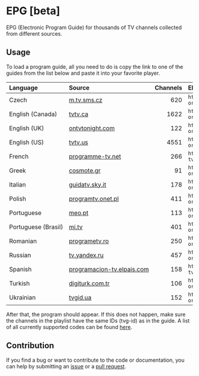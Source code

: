 # EPG [beta]

EPG (Electronic Program Guide) for thousands of TV channels collected from different sources.

## Usage

To load a program guide, all you need to do is copy the link to one of the guides from the list below and paste it into your favorite player.

<table>
  <thead>
    <tr><th align="left">Language</th><th align="left">Source</th><th align="left">Channels</th><th align="left">EPG</th></tr>
  </thead>
  <tbody>
    <tr><td align="left" nowrap>Czech</td><td align="left" nowrap><a href="https://m.tv.sms.cz/">m.tv.sms.cz</a></td><td align="right">620</td><td align="left" nowrap><code>https://iptv-org.github.io/epg/guides/m.tv.sms.cz.guide.xml</code></td></tr>
    <tr><td align="left" nowrap>English (Canada)</td><td align="left" nowrap><a href="https://www.tvtv.ca/">tvtv.ca</a></td><td align="right">1622</td><td align="left" nowrap><code>https://iptv-org.github.io/epg/guides/tvtv.ca.guide.xml</code></td></tr>
    <tr><td align="left" nowrap>English (UK)</td><td align="left" nowrap><a href="https://www.ontvtonight.com/uk/guide/">ontvtonight.com</a></td><td align="right">122</td><td align="left" nowrap><code>https://iptv-org.github.io/epg/guides/ontvtonight.com.guide.xml</code></td></tr>
    <tr><td align="left" nowrap>English (US)</td><td align="left" nowrap><a href="https://www.tvtv.us/">tvtv.us</a></td><td align="right">4551</td><td align="left" nowrap><code>https://iptv-org.github.io/epg/guides/tvtv.us.guide.xml</code></td></tr>
    <tr><td align="left" nowrap>French</td><td align="left" nowrap><a href="https://www.programme-tv.net/">programme-tv.net</a></td><td align="right">266</td><td align="left" nowrap><code>https://iptv-org.github.io/epg/guides/programme-tv.net.guide.xml</code></td></tr>
    <tr><td align="left" nowrap>Greek</td><td align="left" nowrap><a href="https://www.cosmote.gr/cosmotetv/residential/program">cosmote.gr</a></td><td align="right">91</td><td align="left" nowrap><code>https://iptv-org.github.io/epg/guides/cosmote.gr.guide.xml</code></td></tr>
    <tr><td align="left" nowrap>Italian</td><td align="left" nowrap><a href="https://guidatv.sky.it/canali">guidatv.sky.it</a></td><td align="right">178</td><td align="left" nowrap><code>https://iptv-org.github.io/epg/guides/guidatv.sky.it.guide.xml</code></td></tr>
    <tr><td align="left" nowrap>Polish</td><td align="left" nowrap><a href="https://programtv.onet.pl/">programtv.onet.pl</a></td><td align="right">411</td><td align="left" nowrap><code>https://iptv-org.github.io/epg/guides/programtv.onet.pl.guide.xml</code></td></tr>
    <tr><td align="left" nowrap>Portuguese</td><td align="left" nowrap><a href="https://www.meo.pt/tv/canais-programacao/guia-tv">meo.pt</a></td><td align="right">113</td><td align="left" nowrap><code>https://iptv-org.github.io/epg/guides/meo.pt.guide.xml</code></td></tr>
    <tr><td align="left" nowrap>Portuguese (Brasil)</td><td align="left" nowrap><a href="https://mi.tv/br/programacao">mi.tv</a></td><td align="right">401</td><td align="left" nowrap><code>https://iptv-org.github.io/epg/guides/mi.tv.guide.xml</code></td></tr>
    <tr><td align="left" nowrap>Romanian</td><td align="left" nowrap><a href="https://www.programetv.ro/posturi-tv/toate/">programetv.ro</a></td><td align="right">250</td><td align="left" nowrap><code>https://iptv-org.github.io/epg/guides/programetv.ro.guide.xml</code></td></tr>
    <tr><td align="left" nowrap>Russian</td><td align="left" nowrap><a href="https://tv.yandex.ru/">tv.yandex.ru</a></td><td align="right">457</td><td align="left" nowrap><code>https://iptv-org.github.io/epg/guides/tv.yandex.ru.guide.xml</code></td></tr>
    <tr><td align="left" nowrap>Spanish</td><td align="left" nowrap><a href="https://programacion-tv.elpais.com/">programacion-tv.elpais.com</a></td><td align="right">158</td><td align="left" nowrap><code>https://iptv-org.github.io/epg/guides/programacion-tv.elpais.com.guide.xml</code></td></tr>
    <tr><td align="left" nowrap>Turkish</td><td align="left" nowrap><a href="https://www.digiturk.com.tr/yayin-akisi">digiturk.com.tr</a></td><td align="right">106</td><td align="left" nowrap><code>https://iptv-org.github.io/epg/guides/digiturk.com.tr.guide.xml</code></td></tr>
    <tr><td align="left" nowrap>Ukrainian</td><td align="left" nowrap><a href="https://tvgid.ua/">tvgid.ua</a></td><td align="right">152</td><td align="left" nowrap><code>https://iptv-org.github.io/epg/guides/tvgid.ua.guide.xml</code></td></tr>
  </tbody>
</table>

After that, the program should appear. If this does not happen, make sure the channels in the playlist have the same IDs (tvg-id) as in the guide. A list of all currently supported codes can be found [here](codes.csv).

## Contribution

If you find a bug or want to contribute to the code or documentation, you can help by submitting an [issue](https://github.com/iptv-org/epg/issues) or a [pull request](https://github.com/iptv-org/epg/pulls).
